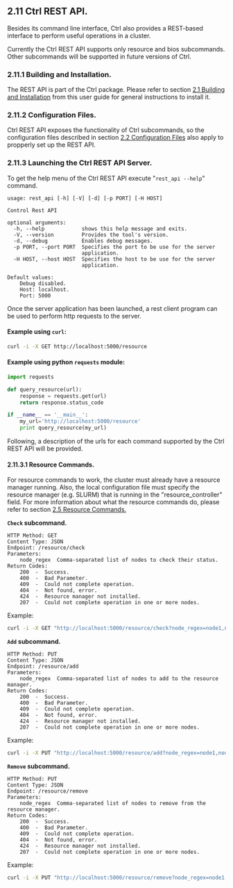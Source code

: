 ## 2.11 Ctrl REST API.

Besides its command line interface, Ctrl also provides a REST-based interface to perform
useful operations in a cluster.

Currently the Ctrl REST API supports only resource and bios subcommands. Other subcommands
will be supported in future versions of Ctrl.

### 2.11.1 Building and Installation.

The REST API is part of the Ctrl package.
Please refer to section [2.1 Building and Installation](2.1-Building-and-Installation.md) from this user guide for general instructions to install it.

### 2.11.2 Configuration Files.

Ctrl REST API exposes the functionality of Ctrl subcommands, so the configuration files described in section [2.2 Configuration Files](2.2-Configuration-Files.md) also apply to propperly set up the REST API.

### 2.11.3 Launching the Ctrl REST API Server.

To get the help menu of the Ctrl REST API execute "`rest_api --help`" command.

```
usage: rest_api [-h] [-V] [-d] [-p PORT] [-H HOST]

Control Rest API

optional arguments:
  -h, --help            shows this help message and exits.
  -V, --version         Provides the tool's version.
  -d, --debug           Enables debug messages.
  -p PORT, --port PORT  Specifies the port to be use for the server
                        application.
  -H HOST, --host HOST  Specifies the host to be use for the server
                        application.

Default values:
    Debug disabled.
    Host: localhost.
    Port: 5000
```


Once the server application has been launched, a rest client program can be used to perform http requests to the server.

#### Example using `curl`:
```bash
curl -i -X GET http://localhost:5000/resource
```

#### Example using python `requests` module:
```python
import requests

def query_resource(url):
    response = requests.get(url)
    return response.status_code

if __name__ == '__main__':
    my_url='http://localhost:5000/resource'
    print query_resource(my_url)
```

Following, a description of the urls for each command supported by the Ctrl REST API will be provided.

#### 2.11.3.1 Resource Commands.

For resource commands to work, the cluster must already have a resource manager running. Also, the local configuration file must specify the resource manager (e.g. SLURM) that is running in the "resource_controller" field. For more information about what the resource commands do, please refer to section [2.5 Resource Commands.](2.5-Resource-Commands.md)

**`Check` subcommand.**

```
HTTP Method: GET
Content Type: JSON
Endpoint: /resource/check
Parameters:
    node_regex  Comma-separated list of nodes to check their status.
Return Codes:
    200  -  Success.
    400  -  Bad Parameter.
    409  -  Could not complete operation.
    404  -  Not found, error.
    424  -  Resource manager not installed.
    207  -  Could not complete operation in one or more nodes.
```

Example:

```bash
curl -i -X GET "http://localhost:5000/resource/check?node_regex=node1,node2,node10"
```

**`Add` subcommand.**

```
HTTP Method: PUT
Content Type: JSON
Endpoint: /resource/add
Parameters:
    node_regex  Comma-separated list of nodes to add to the resource manager.
Return Codes:
    200  -  Success.
    400  -  Bad Parameter.
    409  -  Could not complete operation.
    404  -  Not found, error.
    424  -  Resource manager not installed.
    207  -  Could not complete operation in one or more nodes.
```

Example:

```bash
curl -i -X PUT "http://localhost:5000/resource/add?node_regex=node1,node2,node10"
```

**`Remove` subcommand.**

```
HTTP Method: PUT
Content Type: JSON
Endpoint: /resource/remove
Parameters:
    node_regex  Comma-separated list of nodes to remove from the resource manager.
Return Codes:
    200  -  Success.
    400  -  Bad Parameter.
    409  -  Could not complete operation.
    404  -  Not found, error.
    424  -  Resource manager not installed.
    207  -  Could not complete operation in one or more nodes.
```

Example:

```bash
curl -i -X PUT "http://localhost:5000/resource/remove?node_regex=node1,node2,node10"
```


